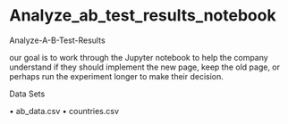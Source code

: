 # Analyze_ab_test_results_notebook

Analyze-A-B-Test-Results

our goal is to work through the Jupyter notebook to help the company understand if they should implement the new page, keep the old page, or perhaps run the experiment longer to make their decision.

Data Sets

•	ab_data.csv
•	countries.csv
